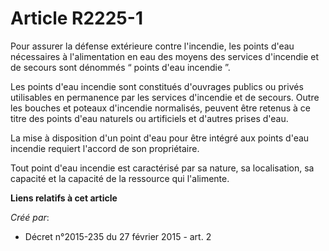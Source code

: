 # Article R2225-1

Pour assurer la défense extérieure contre l'incendie, les points d'eau nécessaires à l'alimentation en eau des moyens des
services d'incendie et de secours sont dénommés “ points d'eau incendie ”.

Les points d'eau incendie sont constitués d'ouvrages publics ou privés utilisables en permanence par les services d'incendie
et de secours. Outre les bouches et poteaux d'incendie normalisés, peuvent être retenus à ce titre des points d'eau naturels
ou artificiels et d'autres prises d'eau.

La mise à disposition d'un point d'eau pour être intégré aux points d'eau incendie requiert l'accord de son propriétaire.

Tout point d'eau incendie est caractérisé par sa nature, sa localisation, sa capacité et la capacité de la ressource qui
l'alimente.

**Liens relatifs à cet article**

_Créé par_:

  - Décret n°2015-235 du 27 février 2015 - art. 2
